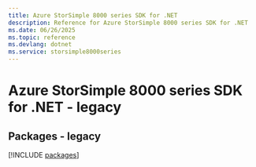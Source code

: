 ```yaml
---
title: Azure StorSimple 8000 series SDK for .NET
description: Reference for Azure StorSimple 8000 series SDK for .NET
ms.date: 06/26/2025
ms.topic: reference
ms.devlang: dotnet
ms.service: storsimple8000series
---
```

# Azure StorSimple 8000 series SDK for .NET - legacy
## Packages - legacy
[!INCLUDE [packages](storsimple-8000-series-index.md)]